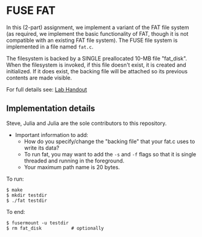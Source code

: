 # FUSE FAT
In this (2-part) assignment, we implement a variant of the FAT file system (as required, we implement the basic functionality of FAT, though it is not compatible with an existing FAT file system). The FUSE file system is implemented in a file named `fat.c`. 
 
The filesystem is backed by a SINGLE preallocated 10-MB file "fat_disk". When the filesystem is invoked, if this file doesn't exist, it is created and initialized. If it does exist, the backing file will be attached so its previous contents are made visible.

For full details see: [Lab Handout](http://cs.williams.edu/~jannen/teaching/s19/cs333/labs/fuse/fuse_fat1.html)


## Implementation details

Steve, Julia and Julia are the sole contributors to this repository. 

 * Important information to add:
   * How do you specify/change the "backing file" that your fat.c uses to write its data?
   * To run fat, you may want to add the `-s` and `-f` flags so that it is single threaded and running in the foreground.
   * Your maximum path name is 20 bytes.

To run:
```
$ make
$ mkdir testdir
$ ./fat testdir
```

To end:
```
$ fusermount -u testdir
$ rm fat_disk           # optionally
```
